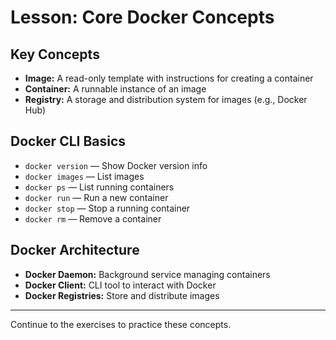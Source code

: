 # Lesson: Core Docker Concepts

## Key Concepts
- **Image:** A read-only template with instructions for creating a container
- **Container:** A runnable instance of an image
- **Registry:** A storage and distribution system for images (e.g., Docker Hub)

## Docker CLI Basics
- `docker version` — Show Docker version info
- `docker images` — List images
- `docker ps` — List running containers
- `docker run` — Run a new container
- `docker stop` — Stop a running container
- `docker rm` — Remove a container

## Docker Architecture
- **Docker Daemon:** Background service managing containers
- **Docker Client:** CLI tool to interact with Docker
- **Docker Registries:** Store and distribute images

---

Continue to the exercises to practice these concepts.